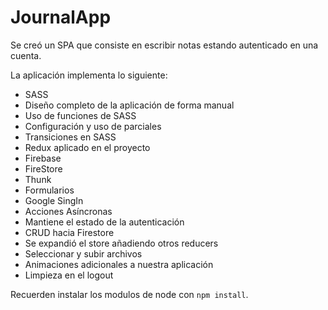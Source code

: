 # JournalApp

Se creó un SPA que consiste en escribir notas estando autenticado en una cuenta.

La aplicación implementa lo siguiente:

- SASS
- Diseño completo de la aplicación de forma manual
- Uso de funciones de SASS
- Configuración y uso de parciales
- Transiciones en SASS
- Redux aplicado en el proyecto
- Firebase
- FireStore
- Thunk
- Formularios
- Google SingIn
- Acciones Asíncronas
- Mantiene el estado de la autenticación
- CRUD hacia Firestore
- Se expandió el store añadiendo otros reducers
- Seleccionar y subir archivos
- Animaciones adicionales a nuestra aplicación
- Limpieza en el logout

Recuerden instalar los modulos de node con `npm install`.